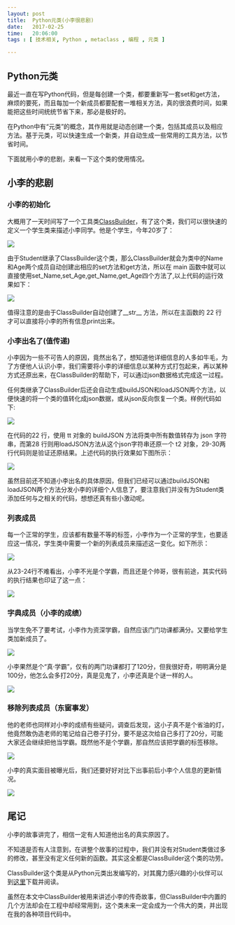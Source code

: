 ```yaml
--- 
layout: post
title:  Python元类(小李很悲剧)
date:   2017-02-25
time:   20:06:00
tags : [ 技术相关, Python , metaclass , 编程 , 元类 ]

---
```


## Python元类

最近一直在写Python代码，但是每创建一个类，都要重新写一套set和get方法，麻烦的要死，而且每加一个新成员都要配套一堆相关方法，真的很浪费时间，如果能把这些时间统统节省下来，那必是极好的。
    
在Python中有“元类”的概念，其作用就是动态创建一个类，包括其成员以及相应方法。基于元类，可以快速生成一个新类，并自动生成一些常用的工具方法，以节省时间。

下面就用小李的悲剧，来看一下这个类的使用情况。

## 小李的悲剧

### 小李的初始化

大概用了一天时间写了一个工具类[ClassBuilder](http://rootkiter.com/files/ClassBuilder.py)，有了这个类，我们可以很快速的定义一个学生类来描述小李同学。他是个学生，今年20岁了：

![](http://rootkiter.com/images/2017_02_25_19_56/1.png)

由于Student继承了ClassBuilder这个类，那么ClassBuilder就会为类中的Name和Age两个成员自动创建出相应的set方法和get方法，所以在 main 函数中就可以直接使用set\_Name,set\_Age,get\_Name,get\_Age四个方法了,以上代码的运行效果如下：

![](http://rootkiter.com/images/2017_02_25_19_56/2.png)

值得注意的是由于ClassBuilder自动创建了\_\_str\_\_ 方法，所以在主函数的 22 行才可以直接将小李的所有信息print出来。

### 小李出名了(值传递)

小李因为一些不可告人的原因，竟然出名了，想知道他详细信息的人多如牛毛，为了方便他人认识小李，我们需要将小李的详细信息以某种方式打包起来，再以某种方式还原出来，在ClassBuilder的帮助下，可以通过json数据格式完成这一过程。

任何类继承了ClassBuilder后还会自动生成buildJSON和loadJSON两个方法，以便快速的将一个类的值转化成json数据，或从json反向恢复一个类。样例代码如下:

![](http://rootkiter.com/images/2017_02_25_19_56/3.png)

在代码的22 行，使用 tt 对象的 buildJSON 方法将类中所有数值转存为 json 字符串，而第28 行则用loadJSON方法从这个json字符串还原一个 t2 对象，29-30两行代码则是验证还原结果。上述代码的执行效果如下图所示：

![](http://rootkiter.com/images/2017_02_25_19_56/4.png)

虽然目前还不知道小李出名的具体原因，但我们已经可以通过buildJSON和loadJSON两个方法分发小李的详细个人信息了，要注意我们并没有为Student类添加任何与之相关的代码，想想还真有些小激动呢。

### 列表成员

每一个正常的学生，应该都有数量不等的标签，小李作为一个正常的学生，也要适应这一情况，学生类中需要一个新的列表成员来描述这一变化。如下所示：

![](http://rootkiter.com/images/2017_02_25_19_56/5.png)

从23-24行不难看出，小李不光是个学霸，而且还是个帅哥，很有前途，其实代码的执行结果也印证了这一点：

![](http://rootkiter.com/images/2017_02_25_19_56/6.png)

### 字典成员（小李的成绩）

当学生免不了要考试，小李作为资深学霸，自然应该门门功课都满分。又要给学生类加新成员了。

![](http://rootkiter.com/images/2017_02_25_19_56/7.png)

小李果然是个“真·学霸”，仅有的两门功课都打了120分，但我很好奇，明明满分是100分，他怎么会多打20分，真是见鬼了，小李还真是个谜一样的人。

![](http://rootkiter.com/images/2017_02_25_19_56/8.png)

### 移除列表成员（东窗事发）

他的老师也同样对小李的成绩有些疑问，调查后发现，这小子真不是个省油的灯，他竟然敢伪造老师的笔记给自己卷子打分，要不是这次给自己多打了20分，可能大家还会继续把他当学霸。既然他不是个学霸，那自然应该把学霸的标签移除。

![](http://rootkiter.com/images/2017_02_25_19_56/9.png)

小李的真实面目被曝光后，我们还要好好对比下出事前后小李个人信息的更新情况。

![](http://rootkiter.com/images/2017_02_25_19_56/10.png)

## 尾记

小李的故事讲完了，相信一定有人知道他出名的真实原因了。

不知道是否有人注意到，在讲整个故事的过程中，我们并没有对Student类做过多的修改，甚至没有定义任何新的函数。其实这全都是ClassBuilder这个类的功劳。

ClassBuilder这个类是从Python元类出发编写的，对其魔力感兴趣的小伙伴可以到[这里](http://rootkiter.com/files/ClassBuilder.py)下载并阅读。

虽然在本文中ClassBuilder被用来讲述小李的传奇故事，但ClassBuilder中内置的几个方法却会在工程中却经常用到，这个类未来一定会成为一个伟大的类，并出现在我的各种项目代码中。

